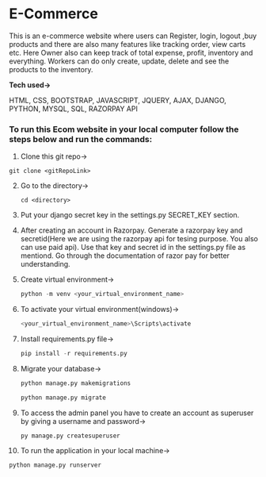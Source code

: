 # E-Commerce
This is an e-commerce website where users can Register, login, logout ,buy products and there are also many features like tracking order, view carts etc. Here Owner also can keep track of total expense, profit, inventory and everything. Workers can do only create, update, delete and see the products to the inventory.

**Tech used->**
<p>HTML, CSS, BOOTSTRAP, JAVASCRIPT, JQUERY, AJAX, DJANGO, PYTHON, MYSQL, SQL, RAZORPAY API</p>

### To run this Ecom website in your local computer follow the steps below and run the commands:

1. Clone this git repo->

  ```git
  git clone <gitRepoLink>
  ```
2. Go to the directory->

   ```git
   cd <directory>
   ```
   
3. Put your django secret key in the settings.py SECRET_KEY section.

5. After creating an account in Razorpay. Generate a razorpay key and secretid(Here we are using the razorpay api for tesing purpose. You also can use paid api). Use that key and secret id in the settings.py file as mentiond. Go through the documentation of razor pay for better understanding.     
   
6. Create virtual environment->
   
   ```python
   python -m venv <your_virtual_environment_name>
   ```
7. To activate your virtual environment(windows)->

   ```python
   <your_virtual_environment_name>\Scripts\activate
   ```
   
8. Install requirements.py file->
   
   ```python
   pip install -r requirements.py
   ```

9. Migrate your database->

   ```python
   python manage.py makemigrations
   ```

   ```python
   python manage.py migrate
   ```

10. To access the admin panel you have to create an account as superuser by giving a username and password->
    
    ```python
    py manage.py createsuperuser
    ```

12. To run the application in your local machine->
   
   ```python
   python manage.py runserver
   ```
